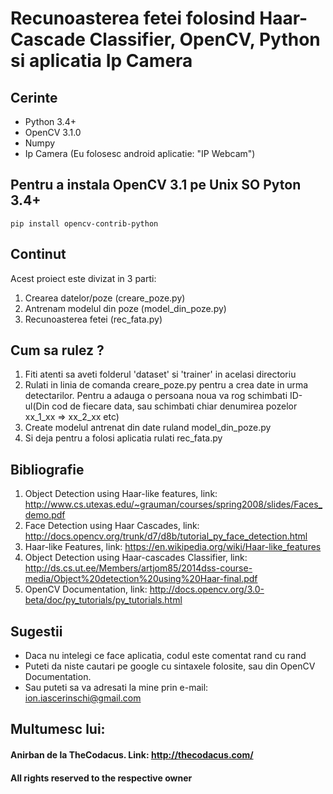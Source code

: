 # Recunoasterea fetei folosind Haar-Cascade Classifier, OpenCV, Python si aplicatia Ip Camera

## Cerinte
- Python 3.4+
- OpenCV 3.1.0
- Numpy
- Ip Camera (Eu folosesc android aplicatie: "IP Webcam")

## Pentru a instala OpenCV 3.1 pe Unix SO Pyton 3.4+
`pip install opencv-contrib-python`

## Continut
Acest proiect este divizat in 3 parti:
1. Crearea datelor/poze (creare_poze.py)
2. Antrenam modelul din poze (model_din_poze.py)
3. Recunoasterea fetei (rec_fata.py)

## Cum sa rulez ?
1. Fiti atenti sa aveti folderul 'dataset' si 'trainer' in acelasi directoriu
2. Rulati in linia de comanda creare_poze.py pentru a crea date in urma detectarilor. Pentru a adauga o persoana noua va rog schimbati ID-ul(Din cod de fiecare data, sau schimbati chiar denumirea pozelor xx_1_xx => xx_2_xx etc)
3. Create modelul antrenat din date ruland model_din_poze.py
4. Si deja pentru a folosi aplicatia rulati rec_fata.py

## Bibliografie
1. Object Detection using Haar-like features, link: http://www.cs.utexas.edu/~grauman/courses/spring2008/slides/Faces_demo.pdf
2. Face Detection using Haar Cascades, link: http://docs.opencv.org/trunk/d7/d8b/tutorial_py_face_detection.html
3. Haar-like Features, link: https://en.wikipedia.org/wiki/Haar-like_features
4. Object Detection using Haar-cascades Classifier, link: http://ds.cs.ut.ee/Members/artjom85/2014dss-course-media/Object%20detection%20using%20Haar-final.pdf
5. OpenCV Documentation, link: http://docs.opencv.org/3.0-beta/doc/py_tutorials/py_tutorials.html

## Sugestii
- Daca nu intelegi ce face aplicatia, codul este comentat rand cu rand
- Puteti da niste cautari pe google cu sintaxele folosite, sau din OpenCV Documentation.
- Sau puteti sa va adresati la mine prin e-mail: ion.iascerinschi@gmail.com

## Multumesc lui:
#### Anirban de la TheCodacus. Link: http://thecodacus.com/
#### All rights reserved to the respective owner
